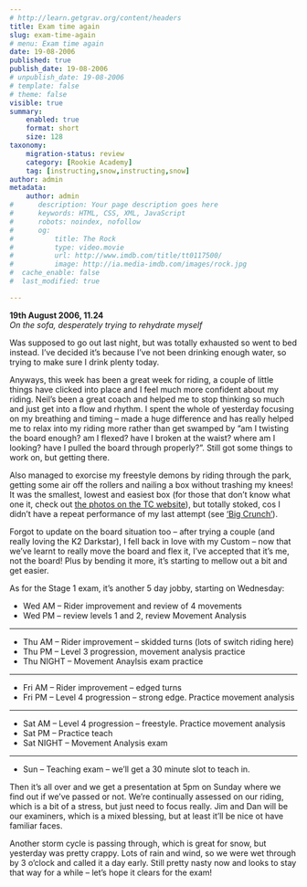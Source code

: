 ```yaml
---
# http://learn.getgrav.org/content/headers
title: Exam time again
slug: exam-time-again
# menu: Exam time again
date: 19-08-2006
published: true
publish_date: 19-08-2006
# unpublish_date: 19-08-2006
# template: false
# theme: false
visible: true
summary:
    enabled: true
    format: short
    size: 128
taxonomy:
    migration-status: review
    category: [Rookie Academy]
    tag: [instructing,snow,instructing,snow]
author: admin
metadata:
    author: admin
#      description: Your page description goes here
#      keywords: HTML, CSS, XML, JavaScript
#      robots: noindex, nofollow
#      og:
#          title: The Rock
#          type: video.movie
#          url: http://www.imdb.com/title/tt0117500/
#          image: http://ia.media-imdb.com/images/rock.jpg
#  cache_enable: false
#  last_modified: true

---
```


**19th August 2006, 11.24**  
*On the sofa, desperately trying to rehydrate myself*

Was supposed to go out last night, but was totally exhausted so went to bed instead. I’ve decided it’s because I’ve not been drinking enough water, so trying to make sure I drink plenty today.

Anyways, this week has been a great week for riding, a couple of little things have clicked into place and I feel much more confident about my riding. Neil’s been a great coach and helped me to stop thinking so much and just get into a flow and rhythm. I spent the whole of yesterday focusing on my breathing and timing – made a huge difference and has really helped me to relax into my riding more rather than get swamped by “am I twisting the board enough? am I flexed? have I broken at the waist? where am I looking? have I pulled the board through properly?”. Still got some things to work on, but getting there.

Also managed to exorcise my freestyle demons by riding through the park, getting some air off the rollers and nailing a box without trashing my knees! It was the smallest, lowest and easiest box (for those that don’t know what one it, check out [the photos on the TC website](http://www.treblecone.co.nz/Info/terrain-park.asp "Link to terrain park section of the treble cone website")), but totally stoked, cos I didn’t have a repeat performance of my last attempt (see [‘Big Crunch’](http://www.dkcy.com/index.php?option=com_content&task=view&id=50&Itemid=39 "Link to Big Crunch blog entry")).

Forgot to update on the board situation too – after trying a couple (and really loving the K2 Darkstar), I fell back in love with my Custom – now that we’ve learnt to really move the board and flex it, I’ve accepted that it’s me, not the board! Plus by bending it more, it’s starting to mellow out a bit and get easier.

As for the Stage 1 exam, it’s another 5 day jobby, starting on Wednesday:

- Wed AM – Rider improvement and review of 4 movements
- Wed PM – review levels 1 and 2, review Movement Analysis
- - - - - -

- Thu AM – Rider improvement – skidded turns (lots of switch riding here)
- Thu PM – Level 3 progression, movement analysis practice
- Thu NIGHT – Movement Anaylsis exam practice
- - - - - -

- Fri AM – Rider improvement – edged turns
- Fri PM – Level 4 progression – strong edge. Practice movement analysis
- - - - - -

- Sat AM – Level 4 progression – freestyle. Practice movement analysis
- Sat PM – Practice teach
- Sat NIGHT – Movement Analysis exam
- - - - - -

- Sun – Teaching exam – we’ll get a 30 minute slot to teach in.

Then it’s all over and we get a presentation at 5pm on Sunday where we find out if we’ve passed or not. We’re continually assessed on our riding, which is a bit of a stress, but just need to focus really. Jim and Dan will be our examiners, which is a mixed blessing, but at least it’ll be nice ot have familiar faces.

Another storm cycle is passing through, which is great for snow, but yesterday was pretty crappy. Lots of rain and wind, so we were wet through by 3 o’clock and called it a day early. Still pretty nasty now and looks to stay that way for a while – let’s hope it clears for the exam!